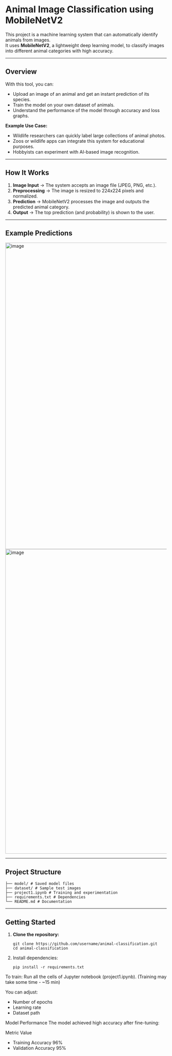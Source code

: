 # Animal Image Classification using MobileNetV2

This project is a machine learning system that can automatically identify animals from images.  
It uses **MobileNetV2**, a lightweight deep learning model, to classify images into different animal categories with high accuracy.

---

## Overview

With this tool, you can:
- Upload an image of an animal and get an instant prediction of its species.
- Train the model on your own dataset of animals.
- Understand the performance of the model through accuracy and loss graphs.

**Example Use Case:**
- Wildlife researchers can quickly label large collections of animal photos.
- Zoos or wildlife apps can integrate this system for educational purposes.
- Hobbyists can experiment with AI-based image recognition.

---

## How It Works

1. **Image Input** → The system accepts an image file (JPEG, PNG, etc.).
2. **Preprocessing** → The image is resized to 224x224 pixels and normalized.
3. **Prediction** → MobileNetV2 processes the image and outputs the predicted animal category.
4. **Output** → The top prediction (and probability) is shown to the user.

---

## Example Predictions

<img width="1919" height="958" alt="image" src="https://github.com/user-attachments/assets/cf4f9048-b7e2-4382-b68e-36b3d244789b" />

<img width="1919" height="952" alt="image" src="https://github.com/user-attachments/assets/3696f07f-5230-4036-bd45-0a1547be056d" />

---

## Project Structure

```
├── model/ # Saved model files
├── dataset/ # Sample test images
├── project1.ipynb # Training and experimentation
├── requirements.txt # Dependencies
└── README.md # Documentation
```
---

## Getting Started

1. **Clone the repository:**
   ```
   git clone https://github.com/username/animal-classification.git
   cd animal-classification
   ```
2. Install dependencies:
    ```
    pip install -r requirements.txt
    ```

To train:
Run all the cells of Jupyter notebook (project1.ipynb). (Training may take some time - ~15 min)

You can adjust:

- Number of epochs
- Learning rate
- Dataset path

Model Performance
The model achieved high accuracy after fine-tuning:

Metric Value
- Training Accuracy	96%
- Validation Accuracy	95%
